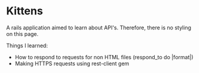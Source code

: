 # Kittens

A rails application aimed to learn about API's. Therefore, there is no styling on this page.

Things I learned: 
* How to respond to requests for non HTML files (respond_to do |format|)
* Making HTTPS requests using rest-client gem
